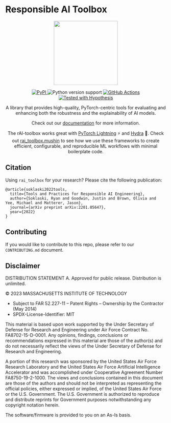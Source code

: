 # Responsible AI Toolbox

<p align="center">
  <img width="200" height="200" src="brand/logo_no_text_small.png">
</p>

<p align="center">
  <a href="https://pypi.org/project/rai-toolbox/">
    <img src="https://img.shields.io/pypi/v/rai-toolbox.svg" alt="PyPI" />
  </a>
  <a>
    <img src="https://img.shields.io/badge/python-3.7%20&#8208;%203.9-blue.svg" alt="Python version support" />
  </a>
  <a href="https://github.com/mit-ll-responsible-ai/responsible-ai-toolbox/actions?query=workflow%3ATests+branch%3Amain">
    <img src="https://github.com/mit-ll-responsible-ai/responsible-ai-toolbox/workflows/Tests/badge.svg" alt="GitHub Actions" />
  <a href="https://hypothesis.readthedocs.io/">
    <img src="https://img.shields.io/badge/hypothesis-tested-brightgreen.svg" alt="Tested with Hypothesis" />
  </a>

  <p align="center">
    A library that provides high-quality, PyTorch-centric tools for evaluating and enhancing both the robustness and the explainability of AI models.
  </p>
  <p align="center">
    Check out our <a href="https://mit-ll-responsible-ai.github.io/responsible-ai-toolbox/">documentation</a> for more information.
  </p>
  <p align="center">
    The rAI-toolbox works great with <a href="https://www.pytorchlightning.ai/">PyTorch Lightning</a> ⚡ and <a href="https://hydra.cc/">Hydra</a> 🐉. Check out <a href="https://mit-ll-responsible-ai.github.io/responsible-ai-toolbox/ref_mushin.html">rai_toolbox.mushin</a> to see how we use these frameworks to create efficient, configurable, and reproducible ML workflows with minimal boilerplate code.
  </p>
</p>



## Citation

Using `rai_toolbox` for your research? Please cite the following publication:

```
@article{soklaski2022tools,
  title={Tools and Practices for Responsible AI Engineering},
  author={Soklaski, Ryan and Goodwin, Justin and Brown, Olivia and Yee, Michael and Matterer, Jason},
  journal={arXiv preprint arXiv:2201.05647},
  year={2022}
}
```


## Contributing

If you would like to contribute to this repo, please refer to our `CONTRIBUTING.md` document.



## Disclaimer

DISTRIBUTION STATEMENT A. Approved for public release. Distribution is unlimited.

© 2023 MASSACHUSETTS INSTITUTE OF TECHNOLOGY

- Subject to FAR 52.227-11 – Patent Rights – Ownership by the Contractor (May 2014)
- SPDX-License-Identifier: MIT

This material is based upon work supported by the Under Secretary of Defense for Research and Engineering under Air Force Contract No. FA8702-15-D-0001. Any opinions, findings, conclusions or recommendations expressed in this material are those of the author(s) and do not necessarily reflect the views of the Under Secretary of Defense for Research and Engineering.

A portion of this research was sponsored by the United States Air Force Research Laboratory and the United States Air Force Artificial Intelligence Accelerator and was accomplished under Cooperative Agreement Number FA8750-19-2-1000. The views and conclusions contained in this document are those of the authors and should not be interpreted as representing the official policies, either expressed or implied, of the United States Air Force or the U.S. Government. The U.S. Government is authorized to reproduce and distribute reprints for Government purposes notwithstanding any copyright notation herein.

The software/firmware is provided to you on an As-Is basis.
